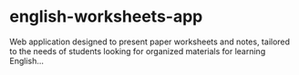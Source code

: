 # english-worksheets-app
Web application designed to present paper worksheets and notes, tailored to the needs of students looking for organized materials for learning English...
